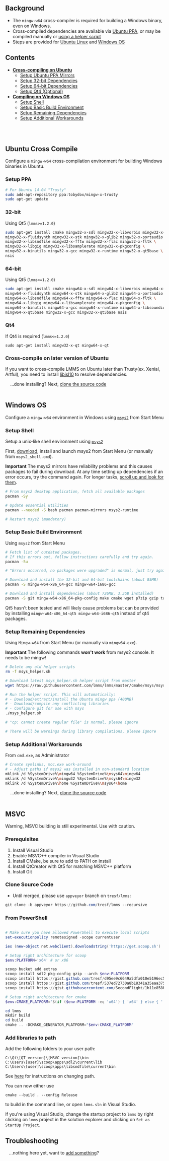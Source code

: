 ## Background
 * The `mingw-w64` cross-compiler is required for building a Windows binary, even on Windows.
 * Cross-compiled dependencies are available via [Ubuntu PPA](#setup-ppa), or may be compiled manually or [using a helper script](#setup-remaining-dependencies)
 * Steps are provided for [Ubuntu Linux](#ubuntu-cross-compile) and [Windows OS](#windows-os)

## Contents
 * [**Cross-compiling on Ubuntu**](#ubuntu-cross-compile)
    * [Setup Ubuntu PPA Mirrors](#setup-ppa)
    * [Setup 32-bit Dependencies](#32-bit)
    * [Setup 64-bit Dependencies](#64-bit)
    * [Setup Qt4 (Optional)](#qt4)
 * [**Compiling on Windows OS**](#windows-os)
    * [Setup Shell](#setup-shell)
    * [Setup Basic Build Environment](#setup-basic-build-environment)
    * [Setup Remaining Dependencies](#setup-remaining-dependencies)
    * [Setup Additional Workarounds](#setup-additional-workarounds)

<br><!-- End Section--><br>

## Ubuntu Cross Compile
Configure a `mingw-w64` cross-compilation environment for building Windows binaries in Ubuntu.

### Setup PPA
```bash
# For Ubuntu 14.04 "Trusty"
sudo add-apt-repository ppa:tobydox/mingw-x-trusty
sudo apt-get update
```

### 32-bit
Using Qt5 (`lmms>=1.2.0`)
```bash
sudo apt-get install cmake mingw32-x-sdl mingw32-x-libvorbis mingw32-x-lame \
mingw32-x-fluidsynth mingw32-x-stk mingw32-x-glib2 mingw32-x-portaudio \
mingw32-x-libsndfile mingw32-x-fftw mingw32-x-flac mingw32-x-fltk \
mingw32-x-libgig mingw32-x-libsamplerate mingw32-x-pkgconfig \
mingw32-x-binutils mingw32-x-gcc mingw32-x-runtime mingw32-x-qt5base \
nsis
```

### 64-bit
Using Qt5 (`lmms>=1.2.0`)
```bash
sudo apt-get install cmake mingw64-x-sdl mingw64-x-libvorbis mingw64-x-lame \
mingw64-x-fluidsynth mingw64-x-stk mingw64-x-glib2 mingw64-x-portaudio \
mingw64-x-libsndfile mingw64-x-fftw mingw64-x-flac mingw64-x-fltk \
mingw64-x-libgig mingw64-x-libsamplerate mingw64-x-pkgconfig \
mingw64-x-binutils mingw64-x-gcc mingw64-x-runtime mingw64-x-libsoundio \
mingw64-x-qt5base mingw32-x-gcc mingw32-x-qt5base nsis
```

### Qt4
If Qt4 is required (`lmms<=1.2.0`)
```
sudo apt-get install mingw32-x-qt mingw64-x-qt
```
### Cross-compile on later version of Ubuntu
If you want to cross-compile LMMS on Ubuntu later than Trusty(ex. Xenial, Artful), you need to install [libisl10](https://packages.ubuntu.com/trusty/libisl10) to resolve dependencies.

&nbsp;&nbsp;&nbsp;&nbsp;...done installing?  Next, [clone the source code](Compiling#clone-source-code)
<br><!-- End Section--><br>


## Windows OS
Configure a `mingw-w64` environment in Windows using [`msys2`](https://msys2.github.io/) from Start Menu

### Setup Shell

Setup a unix-like shell environment using [`msys2`](https://msys2.github.io/)

First, [download](https://msys2.github.io/), install and launch msys2 from Start Menu (or manually from `msys2_shell.cmd`).

**Important** The msys2 mirrors have reliability problems and this causes packages to fail during download.  At any time setting up dependencies if an error occurs, try the command again.  For longer tasks, [scroll up and look for them](https://cloud.githubusercontent.com/assets/6345473/25561734/60bd3132-2d40-11e7-975b-5723a218b0f7.png).

```bash
# From msys2 desktop application, fetch all available packages
pacman -Sy

# Update essential utilities
pacman --needed -S bash pacman pacman-mirrors msys2-runtime

# Restart msys2 (mandatory)
```

### Setup Basic Build Environment
Using `msys2` from Start Menu

```bash
# Fetch list of outdated packages.
# If this errors out, follow instructions carefully and try again.
pacman -Su

# "Errors occurred, no packages were upgraded" is normal, just try again

# Download and install the 32-bit and 64-bit toolchains (about 85MB)
pacman -S mingw-w64-x86_64-gcc mingw-w64-i686-gcc

# Download and install dependencies (about 726MB, 3.3GB installed)
pacman -S git mingw-w64-x86_64-pkg-config make cmake wget p7zip gzip tar binutils mingw-w64-x86_64-qt4 mingw-w64-i686-qt4 gdb diffutils perl-List-MoreUtils perl-XML-Parser

```
Qt5 hasn't been tested and will likely cause problems but can be provided by installing `mingw-w64-x86_64-qt5 mingw-w64-i686-qt5` instead of qt4 packages.

### Setup Remaining Dependencies
Using `Mingw-w64` from Start Menu (or manually via `mingw64.exe`).  

**Important** The following commands **won't work** from msys2 console.  It needs to be mingw!

```bash
# Delete any old helper scripts
rm -f msys_helper.sh

# Download latest msys_helper.sh helper script from master
wget https://raw.githubusercontent.com/lmms/lmms/master/cmake/msys/msys_helper.sh --no-check-certificate

# Run the helper script. This will automatically:
# - Download/extract/install the Ubuntu mingw ppa (400MB)
# - Download/compile any conflicting libraries
# - Configure git for use with msys
./msys_helper.sh

# "cp: cannot create regular file" is normal, please ignore

# There will be warnings during library compilations, please ignore
```

### Setup Additional Workarounds
From `cmd.exe`, as Administrator
```bash
# Create symlinks, moc.exe work-around
# - Adjust paths if msys2 was installed in non-standard location
mklink /d %SystemDrive%\mingw64 %SystemDrive%\msys64\mingw64
mklink /d %SystemDrive%\mingw32 %SystemDrive%\msys64\mingw32
mklink /d %SystemDrive%\home %SystemDrive%\msys64\home
```

&nbsp;&nbsp;&nbsp;&nbsp;...done installing?  Next, [clone the source code](Compiling#clone-source-code)
<br><!-- End Section--><br>

## MSVC
Warning, MSVC building is still experimental.  Use with caution.

### Prerequisites

1. Install Visual Studio
2. Enable MSVC++ compiler in Visual Studio
3. Install CMake, be sure to add to PATH on install
3. Install QtCreator with Qt5 for matching MSVC++ platform
4. Install Git

### Clone Source Code

* Until merged, please use `appveyor` branch on `tresf/lmms`:

```ps1
git clone -b appveyor https://github.com/tresf/lmms --recursive
```

### From PowerShell

```ps1

# Make sure you have allowed PowerShell to execute local scripts
set-executionpolicy remotesigned -scope currentuser

iex (new-object net.webclient).downloadstring('https://get.scoop.sh')

# Setup right architecture for scoop
$env:PLATFORM='x64' # or x86

scoop bucket add extras
scoop install sdl2 pkg-config gzip --arch $env:PLATFORM
scoop install https://gist.github.com/tresf/d95ee9c6649a5dfa010e5196ec56cb19/raw/2f9859638a60411b08988af88cd6aae24a7ebbaa/libsndfile.json --arch $env:PLATFORM
scoop install https://gist.github.com/tresf/537ed72730a8b18341a35eaa3759e36f/raw/5ab74152d2c2b30fb762a22118ef511b004abea9/fftw.json --arch $env:PLATFORM 
scoop install https://gist.githubusercontent.com/SecondFlight/1b11e858bff5243788bf2e888eab3331/raw/63a40b6d92b24b8bbecc0d7dbc55a025b1c12308/libsamplerate.json --arch $env:PLATFORM

# Setup right architecture for cmake
$env:CMAKE_PLATFORM="$(if ($env:PLATFORM -eq 'x64') { 'x64' } else { '' })"
```

```ps1
cd lmms
mkdir build
cd build
cmake .. -DCMAKE_GENERATOR_PLATFORM="$env:CMAKE_PLATFORM"
```

### Add libraries to path

Add the following folders to your user path:

```
C:\Qt\[QT version]\[MSVC version]\bin
C:\Users\[user]\scoop\apps\sdl2\current\lib
C:\Users\[user]\scoop\apps\libsndfile\current\bin
```

See [here](http://www.itprotoday.com/management-mobility/how-can-i-add-new-folder-my-system-path) for instructions on changing path.

You can now either use

```
cmake --build . --config Release
```

to build in the command line, or open `lmms.sln` in Visual Studio.

If you're using Visual Studio, change the startup project to `lmms` by right clicking on `lmms` project in the solution explorer and clicking on `Set as StartUp Project`.

## Troubleshooting

&nbsp;&nbsp;&nbsp;...nothing here yet, want to [add something](dependencies-opensuse/_edit)?